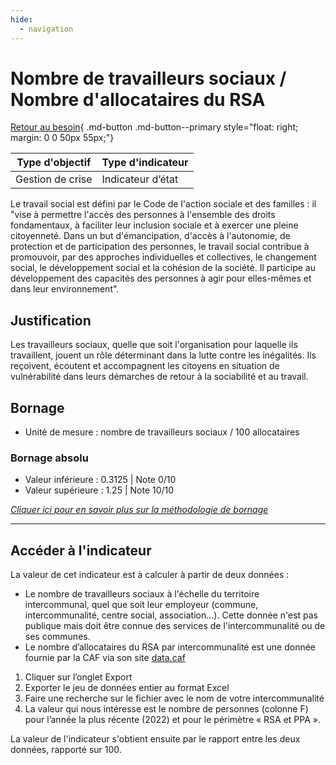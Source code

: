 ```yaml
---
hide:
  - navigation
---
```


# Nombre de travailleurs sociaux / Nombre d'allocataires du RSA

[Retour au besoin](https://konsilion.github.io/diag360/pages/besoins/be2){ .md-button .md-button--primary style="float: right; margin: 0 0 50px 55px;"}

|Type d'objectif|Type d'indicateur|
|--|--|
|Gestion de crise|Indicateur d’état|

Le  travail  social  est  défini  par  le  Code  de  l'action  sociale  et  des  familles  :  il  "vise  à permettre l'accès des personnes à l'ensemble des droits fondamentaux, à faciliter leur inclusion  sociale  et  à  exercer  une  pleine  citoyenneté.  Dans  un  but  d'émancipation, d'accès à l'autonomie, de protection et de participation des personnes, le travail social contribue à promouvoir, par des approches individuelles et collectives, le changement social,  le  développement  social  et  la  cohésion  de  la  société.  Il  participe  au développement  des  capacités  des  personnes  à  agir  pour  elles-mêmes  et  dans  leur environnement". 

## Justification

Les  travailleurs  sociaux,  quelle  que  soit  l'organisation  pour  laquelle  ils  travaillent, jouent un rôle déterminant dans la lutte contre les inégalités. Ils reçoivent, écoutent et accompagnent  les  citoyens  en  situation  de  vulnérabilité  dans  leurs  démarches  de retour à la sociabilité et au travail.

## Bornage

* Unité de mesure : nombre de travailleurs sociaux / 100 allocataires

### Bornage absolu

* Valeur inférieure : 0.3125 | Note 0/10
* Valeur supérieure : 1.25 | Note 10/10
  
*[Cliquer ici pour en savoir plus sur la méthodologie de bornage](https://konsilion.github.io/diag360/pages/indicateurs/methode_bornage)*

---

## Accéder à l'indicateur

La valeur de cet indicateur est à calculer à partir de deux données : 

* Le nombre de travailleurs sociaux à l'échelle du territoire intercommunal, quel que  soit  leur  employeur  (commune,  intercommunalité,  centre  social, association…).  Cette  donnée   n'est  pas  publique  mais  doit  être  connue  des services de l'intercommunalité ou de ses communes.  
* Le nombre d’allocataires du RSA par intercommunalité est une donnée fournie par la CAF via son site [data.caf](https://data.caf.fr/explore/dataset/rsa_ppa_s_agg_epci_f/information/?disjunctive.rsa_ppa_agg&dataChart=eyJxdWVyaWVzIjpbeyJjaGFydHMiOlt7InR5cGUiOiJsaW5lIiwiZnVuYyI6IlNVTSIsInlBeGlzIjoiaW5kZm95X3JzYV9wcGEiLCJzY2llbnRpZmljRGlzcGxheSI6dHJ1ZSwiY29sb3IiOiJyYW5nZS1jdXN0b20ifV0sInhBeGlzIjoiZHRyZWZmcmUiLCJtYXhwb2ludHMiOiIiLCJ0aW1lc2NhbGUiOiJtb250aCIsInNvcnQiOiIiLCJzZXJpZXNCcmVha2Rvd24iOiJyc2FfcHBhX2FnZyIsImNvbmZpZyI6eyJkYXRhc2V0IjoicnNhX3BwYV9zX2FnZ19lcGNpX2YiLCJvcHRpb25zIjp7ImRpc2p1bmN0aXZlLnJzYV9wcGFfYWdnIjp0cnVlfX19XSwiZGlzcGxheUxlZ2VuZCI6dHJ1ZSwiYWxpZ25Nb250aCI6dHJ1ZX0%3D) 
 
1. Cliquer sur l’onglet Export 
1. Exporter le jeu de données entier au format Excel 
1. Faire une recherche sur le fichier avec le nom de votre intercommunalité 
1. La valeur qui nous intéresse est le nombre de personnes (colonne F) pour l’année la plus récente (2022) et pour le périmètre « RSA et PPA ». 
 
La  valeur  de  l'indicateur  s'obtient  ensuite  par  le  rapport  entre  les  deux  données, rapporté sur 100. 

